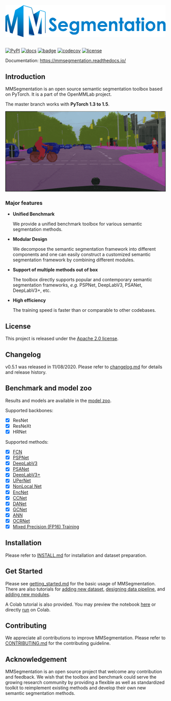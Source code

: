 <div align="center">
  <img src="resources/mmseg-logo.png" width="600"/>
</div>
<br />

[![PyPI](https://img.shields.io/pypi/v/mmsegmentation)](https://pypi.org/project/mmsegmentation)
[![docs](https://img.shields.io/badge/docs-latest-blue)](https://mmsegmentation.readthedocs.io/en/latest/)
[![badge](https://github.com/open-mmlab/mmsegmentation/workflows/build/badge.svg)](https://github.com/open-mmlab/mmsegmentation/actions)
[![codecov](https://codecov.io/gh/open-mmlab/mmsegmentation/branch/master/graph/badge.svg)](https://codecov.io/gh/open-mmlab/mmsegmentation)
[![license](https://img.shields.io/github/license/open-mmlab/mmsegmentation.svg)](https://github.com/open-mmlab/mmsegmentation/blob/master/LICENSE)

Documentation: https://mmsegmentation.readthedocs.io/

## Introduction

MMSegmentation is an open source semantic segmentation toolbox based on PyTorch.
It is a part of the OpenMMLab project.

The master branch works with **PyTorch 1.3 to 1.5**.

![demo image](resources/seg_demo.gif)

### Major features

- **Unified Benchmark**

  We provide a unified benchmark toolbox for various semantic segmentation methods.

- **Modular Design**

  We decompose the semantic segmentation framework into different components and one can easily construct a customized semantic segmentation framework by combining different modules.

- **Support of multiple methods out of box**

  The toolbox directly supports popular and contemporary semantic segmentation frameworks, *e.g.* PSPNet, DeepLabV3, PSANet, DeepLabV3+, etc.

- **High efficiency**

  The training speed is faster than or comparable to other codebases.

## License

This project is released under the [Apache 2.0 license](LICENSE).

## Changelog

v0.5.1 was released in 11/08/2020.
Please refer to [changelog.md](docs/changelog.md) for details and release history.

## Benchmark and model zoo

Results and models are available in the [model zoo](docs/model_zoo.md).

Supported backbones:
- [x] ResNet
- [x] ResNeXt
- [x] HRNet

Supported methods:
- [x] [FCN](configs/fcn)
- [x] [PSPNet](configs/pspnet)
- [x] [DeepLabV3](configs/deeplabv3)
- [x] [PSANet](configs/psanet)
- [x] [DeepLabV3+](configs/deeplabv3plus)
- [x] [UPerNet](configs/upernet)
- [x] [NonLocal Net](configs/nonlocal_net)
- [x] [EncNet](configs/encnet)
- [x] [CCNet](configs/ccnet)
- [x] [DANet](configs/danet)
- [x] [GCNet](configs/gcnet)
- [x] [ANN](configs/ann)
- [x] [OCRNet](configs/ocrnet)
- [x] [Mixed Precision (FP16) Training](configs/fp16/README.md)

## Installation

Please refer to [INSTALL.md](docs/install.md) for installation and dataset preparation.

## Get Started

Please see [getting_started.md](docs/getting_started.md) for the basic usage of MMSegmentation.
There are also tutorials for [adding new dataset](docs/tutorials/new_dataset.md), [designing data pipeline](docs/tutorials/data_pipeline.md), and [adding new modules](docs/tutorials/new_modules.md).

A Colab tutorial is also provided. You may preview the notebook [here](demo/MMSegmentation_Tutorial.ipynb) or directly [run](https://colab.research.google.com/github/open-mmlab/mmsegmentation/blob/master/demo/MMSegmentation_Tutorial.ipynb) on Colab.

## Contributing

We appreciate all contributions to improve MMSegmentation. Please refer to [CONTRIBUTING.md](.github/CONTRIBUTING.md) for the contributing guideline.

## Acknowledgement

MMSegmentation is an open source project that welcome any contribution and feedback.
We wish that the toolbox and benchmark could serve the growing research
community by providing a flexible as well as standardized toolkit to reimplement existing methods
and develop their own new semantic segmentation methods.
